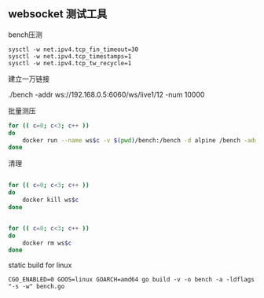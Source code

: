 ## websocket 测试工具


bench压测

```
sysctl -w net.ipv4.tcp_fin_timeout=30
sysctl -w net.ipv4.tcp_timestamps=1
sysctl -w net.ipv4.tcp_tw_recycle=1

```

建立一万链接 

./bench -addr ws://192.168.0.5:6060/ws/live1/12 -num 10000

批量测压

```bash
for (( c=0; c<3; c++ ))
do
    docker run --name ws$c -v $(pwd)/bench:/bench -d alpine /bench -addr=ws://192.168.0.5:6060/ws/live$c/1$c -num=30000
done

```

清理

```bash

for (( c=0; c<3; c++ ))
do
    docker kill ws$c
done


for (( c=0; c<3; c++ ))
do
    docker rm ws$c
done

```

static build for linux 

```
CGO_ENABLED=0 GOOS=linux GOARCH=amd64 go build -v -o bench -a -ldflags "-s -w" bench.go
```